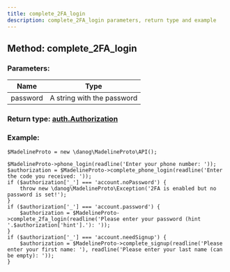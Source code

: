 ```yaml
---
title: complete_2FA_login
description: complete_2FA_login parameters, return type and example
---
```

## Method: complete_2FA_login  


### Parameters:

| Name     |    Type       |
|----------|---------------|
|password| A string with the password|

### Return type: [auth.Authorization](API_docs/types/auth_Authorization.md)

### Example:


```
$MadelineProto = new \danog\MadelineProto\API();

$MadelineProto->phone_login(readline('Enter your phone number: '));
$authorization = $MadelineProto->complete_phone_login(readline('Enter the code you received: '));
if ($authorization['_'] === 'account.noPassword') {
    throw new \danog\MadelineProto\Exception('2FA is enabled but no password is set!');
}
if ($authorization['_'] === 'account.password') {
    $authorization = $MadelineProto->complete_2fa_login(readline('Please enter your password (hint '.$authorization['hint'].'): '));
}
if ($authorization['_'] === 'account.needSignup') {
    $authorization = $MadelineProto->complete_signup(readline('Please enter your first name: '), readline('Please enter your last name (can be empty): '));
}

```
